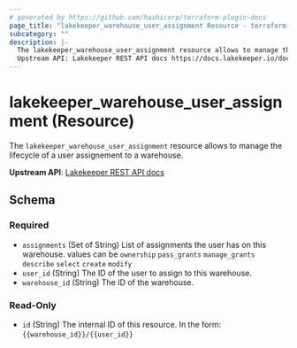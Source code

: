 ```yaml
---
# generated by https://github.com/hashicorp/terraform-plugin-docs
page_title: "lakekeeper_warehouse_user_assignment Resource - terraform-provider-lakekeeper"
subcategory: ""
description: |-
  The lakekeeper_warehouse_user_assignment resource allows to manage the lifecycle of a user assignement to a warehouse.
  Upstream API: Lakekeeper REST API docs https://docs.lakekeeper.io/docs/nightly/api/management/#tag/permissions/operation/update_warehouse_assignments
---
```


# lakekeeper_warehouse_user_assignment (Resource)

The `lakekeeper_warehouse_user_assignment` resource allows to manage the lifecycle of a user assignement to a warehouse.

**Upstream API**: [Lakekeeper REST API docs](https://docs.lakekeeper.io/docs/nightly/api/management/#tag/permissions/operation/update_warehouse_assignments)



<!-- schema generated by tfplugindocs -->
## Schema

### Required

- `assignments` (Set of String) List of assignments the user has on this warehouse. values can be `ownership` `pass_grants` `manage_grants` `describe` `select` `create` `modify`
- `user_id` (String) The ID of the user to assign to this warehouse.
- `warehouse_id` (String) The ID of the warehouse.

### Read-Only

- `id` (String) The internal ID of this resource. In the form: `{{warehouse_id}}/{{user_id}}`
